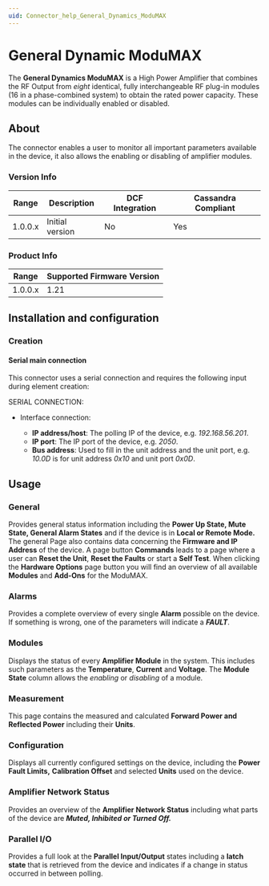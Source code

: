 ```yaml
---
uid: Connector_help_General_Dynamics_ModuMAX
---
```


# General Dynamic ModuMAX

The **General Dynamics ModuMAX** is a High Power Amplifier that combines the RF Output from *eight* identical, fully interchangeable RF plug-in modules (16 in a phase-combined system) to obtain the rated power capacity. These modules can be individually enabled or disabled.

## About

The connector enables a user to monitor all important parameters available in the device, it also allows the enabling or disabling of amplifier modules.

### Version Info

| Range | Description | DCF Integration | Cassandra Compliant |
|------------------|-----------------|---------------------|-------------------------|
| 1.0.0.x          | Initial version | No                  | Yes                     |

### Product Info

| Range | Supported Firmware Version |
|------------------|-----------------------------|
| 1.0.0.x          | 1.21                        |

## Installation and configuration

### Creation

#### Serial main connection

This connector uses a serial connection and requires the following input during element creation:

SERIAL CONNECTION:

- Interface connection:

  - **IP address/host**: The polling IP of the device, e.g. *192.168.56.201*.
  - **IP port**: The IP port of the device, e.g. *2050*.
  - **Bus address**: Used to fill in the unit address and the unit port, e.g. *10.0D* is for unit address *0x10* and unit port *0x0D*.

## Usage

### General

Provides general status information including the **Power Up State, Mute State, General Alarm States** and if the device is in **Local or Remote Mode.** The general Page also contains data concerning the **Firmware and IP Address** of the device. A page button **Commands** leads to a page where a user can **Reset the Unit**, **Reset the Faults** or start a **Self Test**. When clicking the **Hardware Options** page button you will find an overview of all available **Modules** and **Add-Ons** for the ModuMAX.

### Alarms

Provides a complete overview of every single **Alarm** possible on the device. If something is wrong, one of the parameters will indicate a ***FAULT***.

### Modules

Displays the status of every **Amplifier Module** in the system. This includes such parameters as the **Temperature**, **Current** and **Voltage**. The **Module State** column allows the *enabling* or *disabling* of a module.

### Measurement

This page contains the measured and calculated **Forward Power and Reflected Power** including their **Units**.

### Configuration

Displays all currently configured settings on the device, including the **Power Fault Limits,** **Calibration Offset** and selected **Units** used on the device.

### Amplifier Network Status

Provides an overview of the **Amplifier Network Status** including what parts of the device are ***Muted, Inhibited or Turned Off.***

### Parallel I/O

Provides a full look at the **Parallel Input/Output** states including a **latch state** that is retrieved from the device and indicates if a change in status occurred in between polling.
